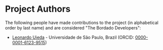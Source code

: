 # Project Authors

The following people have made contributions to the project (in alphabetical
order by last name) and are considered "The Bordado Developers":

* [Leonardo Uieda](https://github.com/leouieda) - Universidade de São Paulo, Brazil (ORCID: [0000-0001-6123-9515](https://www.orcid.org/0000-0001-6123-9515))
